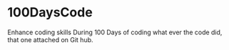 # 100DaysCode
Enhance coding skills
During 100 Days of coding what ever the code did, that one attached on Git hub.
